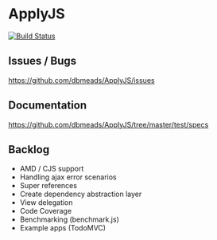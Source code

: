 ApplyJS
=======

[![Build Status](https://secure.travis-ci.org/dbmeads/ApplyJS.png)](http://travis-ci.org/dbmeads/ApplyJS)


## Issues / Bugs

https://github.com/dbmeads/ApplyJS/issues

## Documentation

https://github.com/dbmeads/ApplyJS/tree/master/test/specs

## Backlog

- AMD / CJS support
- Handling ajax error scenarios
- Super references
- Create dependency abstraction layer
- View delegation
- Code Coverage
- Benchmarking (benchmark.js)
- Example apps (TodoMVC)
